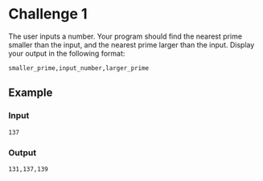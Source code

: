 # Challenge 1
The user inputs a number. Your program should find the nearest prime smaller than the input, and the nearest prime larger than the input. Display your output in the following format:
```
smaller_prime,input_number,larger_prime
``` 

## Example

### Input
```
137
```

### Output
```
131,137,139
```
